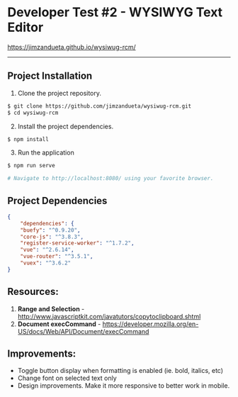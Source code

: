 # Developer Test #2 - WYSIWYG Text Editor

https://jimzandueta.github.io/wysiwug-rcm/
 
---

## Project Installation
1. Clone the project repository.
```sh
$ git clone https://github.com/jimzandueta/wysiwug-rcm.git
$ cd wysiwug-rcm
```
2. Install the project dependencies.
```sh
$ npm install
```
3. Run the application
```sh
$ npm run serve

# Navigate to http://localhost:8080/ using your favorite browser.
```

## Project Dependencies

```json
{
    "dependencies": {
    "buefy": "^0.9.20",
    "core-js": "^3.8.3",
    "register-service-worker": "^1.7.2",
    "vue": "^2.6.14",
    "vue-router": "^3.5.1",
    "vuex": "^3.6.2"
}
```

## Resources:
1. **Range and Selection** - http://www.javascriptkit.com/javatutors/copytoclipboard.shtml
2. **Document execCommand** - https://developer.mozilla.org/en-US/docs/Web/API/Document/execCommand

## Improvements:
- Toggle button display when formatting is enabled (ie. bold, italics, etc)
- Change font on selected text only
- Design improvements. Make it more responsive to better work in mobile.